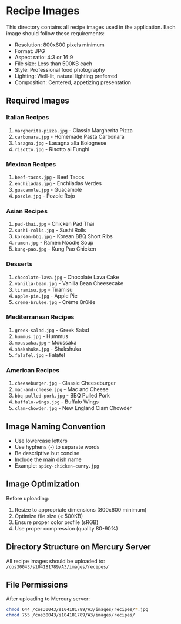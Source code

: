 # Recipe Images

This directory contains all recipe images used in the application. Each image should follow these requirements:
- Resolution: 800x600 pixels minimum
- Format: JPG
- Aspect ratio: 4:3 or 16:9
- File size: Less than 500KB each
- Style: Professional food photography
- Lighting: Well-lit, natural lighting preferred
- Composition: Centered, appetizing presentation

## Required Images

### Italian Recipes
1. `margherita-pizza.jpg` - Classic Margherita Pizza
2. `carbonara.jpg` - Homemade Pasta Carbonara
3. `lasagna.jpg` - Lasagna alla Bolognese
4. `risotto.jpg` - Risotto ai Funghi

### Mexican Recipes
1. `beef-tacos.jpg` - Beef Tacos
2. `enchiladas.jpg` - Enchiladas Verdes
3. `guacamole.jpg` - Guacamole
4. `pozole.jpg` - Pozole Rojo

### Asian Recipes
1. `pad-thai.jpg` - Chicken Pad Thai
2. `sushi-rolls.jpg` - Sushi Rolls
3. `korean-bbq.jpg` - Korean BBQ Short Ribs
4. `ramen.jpg` - Ramen Noodle Soup
5. `kung-pao.jpg` - Kung Pao Chicken

### Desserts
1. `chocolate-lava.jpg` - Chocolate Lava Cake
2. `vanilla-bean.jpg` - Vanilla Bean Cheesecake
3. `tiramisu.jpg` - Tiramisu
4. `apple-pie.jpg` - Apple Pie
5. `creme-brulee.jpg` - Crème Brûlée

### Mediterranean Recipes
1. `greek-salad.jpg` - Greek Salad
2. `hummus.jpg` - Hummus
3. `moussaka.jpg` - Moussaka
4. `shakshuka.jpg` - Shakshuka
5. `falafel.jpg` - Falafel

### American Recipes
1. `cheeseburger.jpg` - Classic Cheeseburger
2. `mac-and-cheese.jpg` - Mac and Cheese
3. `bbq-pulled-pork.jpg` - BBQ Pulled Pork
4. `buffalo-wings.jpg` - Buffalo Wings
5. `clam-chowder.jpg` - New England Clam Chowder

## Image Naming Convention
- Use lowercase letters
- Use hyphens (-) to separate words
- Be descriptive but concise
- Include the main dish name
- Example: `spicy-chicken-curry.jpg`

## Image Optimization
Before uploading:
1. Resize to appropriate dimensions (800x600 minimum)
2. Optimize file size (< 500KB)
3. Ensure proper color profile (sRGB)
4. Use proper compression (quality 80-90%)

## Directory Structure on Mercury Server
All recipe images should be uploaded to:
`/cos30043/s104181789/A3/images/recipes/`

## File Permissions
After uploading to Mercury server:
```bash
chmod 644 /cos30043/s104181789/A3/images/recipes/*.jpg
chmod 755 /cos30043/s104181789/A3/images/recipes/
``` 